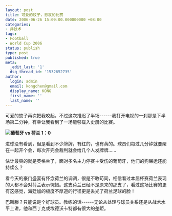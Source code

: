 ```yaml
---
layout: post
title: 可爱的蚊子，悲哀的比赛
date: 2006-06-26 15:09:00.000000000 +08:00
categories:
- 非技术
tags:
- Football
- World Cup 2006
status: publish
type: post
published: true
meta:
  _edit_last: '1'
  dsq_thread_id: '1532652735'
author:
  login: admin
  email: kongchen@gmail.com
  display_name: KONG
  first_name: ''
  last_name: ''
---
```

可爱的蚊子再次把我咬起，不过这次推迟了半场------我打开电视的一刹那是下半场第二分钟，有幸让我看到了一场能够载入史册的比赛。

**![](assets/soccerball.gif)葡萄牙 vs 荷兰 1：0**

进球没有看到，但是看到不少牌牌，有红的，也有黄的。球员们每过几分钟就要聚在一起开个会，每次开完会裁判就会给几个人发牌牌......

估计最爽的就是英格兰了，面对多名主力停赛＋受伤的葡萄牙，他们的狗屎运还能持续么？

看今天的豪门盛宴有怀念荷兰的调调，很是不敢苟同，相信看过本届杯赛荷兰表现的人都不会对荷兰表示惋惜。这支荷兰已经不是原来的那支了，看过这场比赛的更有这感觉，海廷加的极度不厚道的行径更是丢光了荷兰足球的脸！

巴斯滕？只能说是个好球员。教练的话------无论从处理与球员关系还是从战术水平上讲，他和西丁克或埃德沃卡特都有很大的差距。